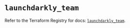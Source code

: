 # `launchdarkly_team`

Refer to the Terraform Registry for docs: [`launchdarkly_team`](https://registry.terraform.io/providers/launchdarkly/launchdarkly/2.18.1/docs/resources/team).
